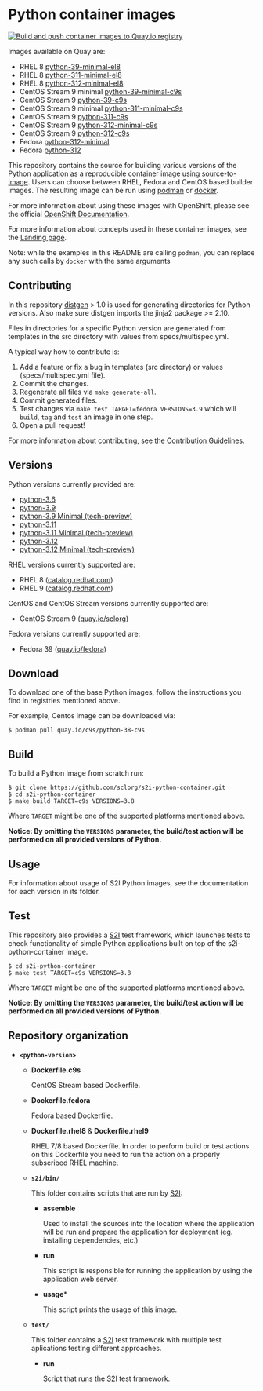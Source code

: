 Python container images
=======================
[![Build and push container images to Quay.io registry](https://github.com/sclorg/s2i-python-container/actions/workflows/build-and-push.yml/badge.svg)](https://github.com/sclorg/s2i-python-container/actions/workflows/build-and-push.yml)

Images available on Quay are:
* RHEL 8 [python-39-minimal-el8](https://quay.io/repository/sclorg/python-39-minimal-el8)
* RHEL 8 [python-311-minimal-el8](https://quay.io/repository/sclorg/python-311-minimal-el8)
* RHEL 8 [python-312-minimal-el8](https://quay.io/repository/sclorg/python-312-minimal-el8)
* CentOS Stream 9 minimal [python-39-minimal-c9s](https://quay.io/repository/sclorg/python-39-minimal-c9s)
* CentOS Stream 9 [python-39-c9s](https://quay.io/repository/sclorg/python-39-c9s)
* CentOS Stream 9 minimal [python-311-minimal-c9s](https://quay.io/repository/sclorg/python-311-minimal-c9s)
* CentOS Stream 9 [python-311-c9s](https://quay.io/repository/sclorg/python-311-c9s)
* CentOS Stream 9 [python-312-minimal-c9s](https://quay.io/repository/sclorg/python-312-minimal-c9s)
* CentOS Stream 9 [python-312-c9s](https://quay.io/repository/sclorg/python-312-c9s)
* Fedora [python-312-minimal](https://quay.io/repository/fedora/python-312-minimal)
* Fedora [python-312](https://quay.io/repository/fedora/python-312)

This repository contains the source for building various versions of
the Python application as a reproducible container image using
[source-to-image](https://github.com/openshift/source-to-image).
Users can choose between RHEL, Fedora and CentOS based builder images.
The resulting image can be run using [podman](https://github.com/containers/libpod) or
[docker](http://docker.io).

For more information about using these images with OpenShift, please see the
official [OpenShift Documentation](https://docs.okd.io/latest/openshift_images/using_images/using-s21-images.html).

For more information about concepts used in these container images, see the
[Landing page](https://github.com/sclorg/welcome).

Note: while the examples in this README are calling `podman`, you can replace any such calls by `docker` with the same arguments

Contributing
---------------
In this repository [distgen](https://github.com/devexp-db/distgen/) > 1.0 is used for generating directories for Python versions. Also make sure distgen imports the jinja2 package >= 2.10.

Files in directories for a specific Python version are generated from templates in the src directory with values from specs/multispec.yml.

A typical way how to contribute is:

1. Add a feature or fix a bug in templates (src directory) or values (specs/multispec.yml file).
1. Commit the changes.
1. Regenerate all files via `make generate-all`.
1. Commit generated files.
1. Test changes via `make test TARGET=fedora VERSIONS=3.9` which will `build`, `tag` and `test` an image in one step.
1. Open a pull request!

For more information about contributing, see
[the Contribution Guidelines](https://github.com/sclorg/welcome/blob/master/contribution.md).

Versions
---------------
Python versions currently provided are:
* [python-3.6](3.6)
* [python-3.9](3.9)
* [python-3.9 Minimal (tech-preview)](3.9-minimal)
* [python-3.11](3.11)
* [python-3.11 Minimal (tech-preview)](3.11-minimal)
* [python-3.12](3.12)
* [python-3.12 Minimal (tech-preview)](3.12-minimal)

RHEL versions currently supported are:
* RHEL 8 ([catalog.redhat.com](https://catalog.redhat.com/software/containers/search))
* RHEL 9 ([catalog.redhat.com](https://catalog.redhat.com/software/containers/search))

CentOS and CentOS Stream versions currently supported are:
* CentOS Stream 9 ([quay.io/sclorg](https://quay.io/organization/sclorg))

Fedora versions currently supported are:
* Fedora 39 ([quay.io/fedora](https://quay.io/organization/fedora))

Download
--------
To download one of the base Python images, follow the instructions you find in registries mentioned above.

For example, Centos image can be downloaded via:

```
$ podman pull quay.io/c9s/python-38-c9s
```

Build
-----
To build a Python image from scratch run:

```
$ git clone https://github.com/sclorg/s2i-python-container.git
$ cd s2i-python-container
$ make build TARGET=c9s VERSIONS=3.8
```

Where `TARGET` might be one of the supported platforms mentioned above.

**Notice: By omitting the `VERSIONS` parameter, the build/test action will be performed
on all provided versions of Python.**

Usage
-----
For information about usage of S2I Python images, see the documentation for each version in its folder.

Test
----
This repository also provides a [S2I](https://github.com/openshift/source-to-image) test framework,
which launches tests to check functionality of simple Python applications built on top of the s2i-python-container image.

```
$ cd s2i-python-container
$ make test TARGET=c9s VERSIONS=3.8
```

Where `TARGET` might be one of the supported platforms mentioned above.

**Notice: By omitting the `VERSIONS` parameter, the build/test action will be performed
on all provided versions of Python.**


Repository organization
-----------------------
* **`<python-version>`**

    * **Dockerfile.c9s**

        CentOS Stream based Dockerfile.

    * **Dockerfile.fedora**

        Fedora based Dockerfile.

    * **Dockerfile.rhel8** & **Dockerfile.rhel9**

        RHEL 7/8 based Dockerfile. In order to perform build or test actions on this
        Dockerfile you need to run the action on a properly subscribed RHEL machine.

    * **`s2i/bin/`**

        This folder contains scripts that are run by [S2I](https://github.com/openshift/source-to-image):

        *   **assemble**

            Used to install the sources into the location where the application
            will be run and prepare the application for deployment (eg. installing
            dependencies, etc.)

        *   **run**

            This script is responsible for running the application by using the
            application web server.

        *   **usage***

            This script prints the usage of this image.

    * **`test/`**

        This folder contains a [S2I](https://github.com/openshift/source-to-image)
        test framework with multiple test aplications testing different approaches.

        * **run**

            Script that runs the [S2I](https://github.com/openshift/source-to-image) test framework.

